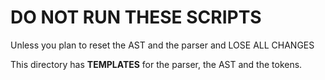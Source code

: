 # DO NOT RUN THESE SCRIPTS
Unless you plan to reset the AST and the parser and LOSE ALL CHANGES

This directory has **TEMPLATES** for the parser, the AST and the tokens.